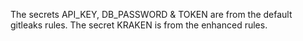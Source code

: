 The secrets API_KEY, DB_PASSWORD & TOKEN are from the default gitleaks rules.
The secret KRAKEN is from the enhanced rules.